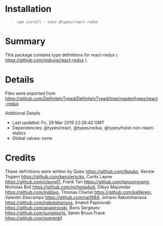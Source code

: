 # Installation
> `npm install --save @types/react-redux`

# Summary
This package contains type definitions for react-redux ( https://github.com/reduxjs/react-redux ).

# Details
Files were exported from https://github.com/DefinitelyTyped/DefinitelyTyped/tree/master/types/react-redux

Additional Details
 * Last updated: Fri, 29 Mar 2019 22:26:42 GMT
 * Dependencies: @types/react, @types/redux, @types/hoist-non-react-statics
 * Global values: none

# Credits
These definitions were written by Qubo <https://github.com/tkqubo>, Kenzie Togami <https://github.com/kenzierocks>, Curits Layne <https://github.com/clayne11>, Frank Tan <https://github.com/tansongyang>, Nicholas Boll <https://github.com/nicholasboll>, Dibyo Majumdar <https://github.com/mdibyo>, Thomas Charlat <https://github.com/kallikrein>, Valentin Descamps <https://github.com/val1984>, Johann Rakotoharisoa <https://github.com/jrakotoharisoa>, Anatoli Papirovski <https://github.com/apapirovski>, Boris Sergeyev <https://github.com/surgeboris>, Søren Bruus Frank <https://github.com/soerenbf>.
